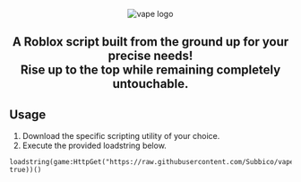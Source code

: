 <p align="center">
  <picture>
    <source media="(prefers-color-scheme: dark)" srcset="./README/vapelogo-white.png">
    <source media="(prefers-color-scheme: light)" srcset="./README/vapelogo-dark.png">
    <img alt="vape logo" src="./README/vapelogo.png">
  </picture>
</p>
<h2 align="center">
  A Roblox script built from the ground up for your precise needs!
  <br/>
  Rise up to the top while remaining completely untouchable.
</h2>



## Usage
1. Download the specific scripting utility of your choice.
2. Execute the provided loadstring below.
```luau
loadstring(game:HttpGet("https://raw.githubusercontent.com/Subbico/vapesubbico/main/NewMainScript.lua", true))()
```


